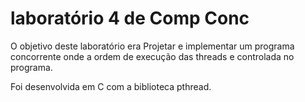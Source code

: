 # laboratório 4 de Comp Conc

O objetivo deste laboratório era   Projetar e implementar um programa concorrente onde a ordem de execução das threads e controlada no programa.

Foi desenvolvida em C com a biblioteca pthread.


